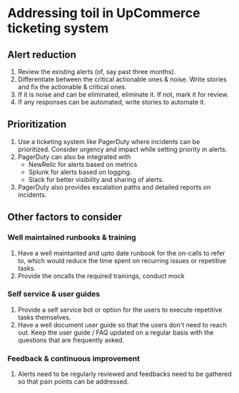 # Addressing toil in UpCommerce ticketing system

## Alert reduction
1. Review the existing alerts (of, say past three months). 
2. Differentiate between the critical actionable ones & noise. Write stories and fix the actionable & critical ones. 
3. If it is noise and can be eliminated, eliminate it. If not, mark it for review.
4. If any responses can be automated, write stories to automate it.

## Prioritization
1. Use a ticketing system like PagerDuty where incidents can be prioritized. Consider urgency and impact while setting priority in alerts.
2. PagerDuty can also be integrated with
    - NewRelic for alerts based on metrics
    - Splunk for alerts based on logging.
    - Slack for better visibility and sharing of alerts.
3. PagerDuty also provides escalation paths and detailed reports on incidents.

## Other factors to consider

### Well maintained runbooks & training
1. Have a well maintanted and upto date runbook for the on-calls to refer to, which would reduce the time spent on recurring issues or repetitive tasks.
2. Provide the oncalls the required trainings, conduct mock 

### Self service & user guides
1. Provide a self service bot or option for the users to execute repetitive tasks themselves.
2. Have a well document user guide so that the users don't need to reach out. Keep the user guide / FAQ updated on a regular basis with the questions that are frequently asked.


 ### Feedback & continuous improvement
 1. Alerts need to be regularly reviewed and feedbacks need to be gathered so that pain points can be addressed.

